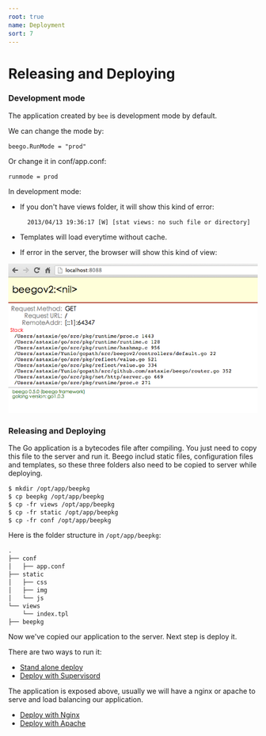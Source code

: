 ```yaml
---
root: true
name: Deployment
sort: 7
---
```


# Releasing and Deploying

### Development mode

The application created by `bee` is development mode by default.

We can change the mode by:

	beego.RunMode = "prod"

Or change it in conf/app.conf:

	runmode = prod


In development mode:

- If you don't have views folder, it will show this kind of error:

		2013/04/13 19:36:17 [W] [stat views: no such file or directory]

- Templates will load everytime without cache.

- If error in the server, the browser will show this kind of view:

![](./../images/dev.png)

### Releasing and Deploying

The Go application is a bytecodes file after compiling. You just need to copy this file to the server and run it. Beego includ static files, configuration files and templates, so these three folders also need to be copied to server while deploying.

	$ mkdir /opt/app/beepkg
	$ cp beepkg /opt/app/beepkg
	$ cp -fr views /opt/app/beepkg
	$ cp -fr static /opt/app/beepkg
	$ cp -fr conf /opt/app/beepkg

Here is the folder structure in `/opt/app/beepkg`:

	.
	├── conf
	│   ├── app.conf
	├── static
	│   ├── css
	│   ├── img
	│   └── js
	└── views
	    └── index.tpl
	├── beepkg

Now we've copied our application to the server. Next step is deploy it.

There are two ways to run it:

- [Stand alone deploy](./beego.md)
- [Deploy with Supervisord ](./supervisor.md)
	
The application is exposed above, usually we will have a nginx or apache to serve and load balancing our application.

- [Deploy with Nginx](./nginx.md)
- [Deploy with Apache](./apache.md)
